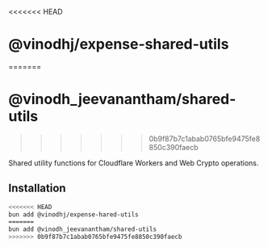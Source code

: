 <<<<<<< HEAD
# @vinodhj/expense-shared-utils
=======
# @vinodh_jeevanantham/shared-utils
>>>>>>> 0b9f87b7c1abab0765bfe9475fe8850c390faecb

Shared utility functions for Cloudflare Workers and Web Crypto operations.

## Installation

```bash
<<<<<<< HEAD
bun add @vinodhj/expense-hared-utils
=======
bun add @vinodh_jeevanantham/shared-utils
>>>>>>> 0b9f87b7c1abab0765bfe9475fe8850c390faecb
